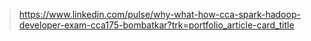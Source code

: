 > https://www.linkedin.com/pulse/why-what-how-cca-spark-hadoop-developer-exam-cca175-bombatkar?trk=portfolio_article-card_title

